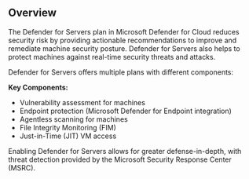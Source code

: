 ## Overview

The Defender for Servers plan in Microsoft Defender for Cloud reduces security risk by providing actionable recommendations to improve and remediate machine security posture. Defender for Servers also helps to protect machines against real-time security threats and attacks.

Defender for Servers offers multiple plans with different components:

**Key Components:**
- Vulnerability assessment for machines
- Endpoint protection (Microsoft Defender for Endpoint integration)
- Agentless scanning for machines
- File Integrity Monitoring (FIM)
- Just-in-Time (JIT) VM access

Enabling Defender for Servers allows for greater defense-in-depth, with threat detection provided by the Microsoft Security Response Center (MSRC).

